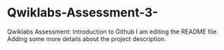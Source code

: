 # Qwiklabs-Assessment-3-
Qwiklabs Assessment: Introduction to Github
I am editing the README file. Adding some more details about the project description.
